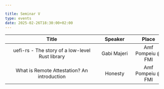 ```yaml
---

title: Seminar V
type: events
date: 2025-02-26T18:30:00+02:00
---
```


| Title <div style="width:290px"></div> | Speaker <div style="width:90px"></div> | Place <div style="width:100px"></div> | Datetime <div style="width:150px"></div> | Slides <div style="width:40px"></div> |
| :---: | :-----: |:------------------------------------:| :------: | :----: |
| uefi-rs - The story of a low-level Rust library | Gabi Majeri | Amf Pompeiu @ FMI | 26 Feb 2025 18:30 | [Link](https://dothidden.xyz/presentations/uefi-rs-presentation.pdf) |
| What is Remote Attestation? An introduction | Honesty | Amf Pompeiu @ FMI | 26 Feb 2025 18:30 | [Link](https://docs.google.com/presentation/d/1Tc9tbrD-WBZv14qWpmSeaZWAgIBmmnRS_P8YiOcIjYM/edit?slide=id.p#slide=id.p) |
